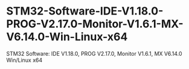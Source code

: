 # STM32-Software-IDE-V1.18.0-PROG-V2.17.0-Monitor-V1.6.1-MX-V6.14.0-Win-Linux-x64
STM32 Software: IDE V1.18.0, PROG V2.17.0, Monitor V1.6.1, MX V6.14.0 Win/Linux x64
